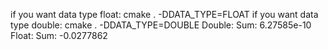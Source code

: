 if you want data type float: cmake . -DDATA_TYPE=FLOAT
if you want data type double: cmake . -DDATA_TYPE=DOUBLE
Double: Sum: 6.27585e-10
Float: Sum: -0.0277862
